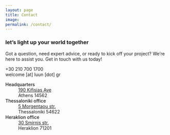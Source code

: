 ```yaml
---
layout: page
title: Contact
image: 
permalink: /contact/
---
```


### let’s light up your world together

Got a question, need expert advice, or ready to kick off your project? We’re here to assist you. Get in touch with us today!

+30 210 700 1700<br>
welcome [at] luun [dot] gr

<dl>
  <dt style="font-weight: 500;">Headquarters</dt>
  <dd><a href="https://maps.app.goo.gl/PUv2x9fef1wUznSRA">190 Kifisias Ave</a><br>
  Athens 14562</dd>
  <dt style="font-weight: 500;">Thessaloniki office</dt>
  <dd><a href="https://maps.app.goo.gl/RVoe54xiVwYHPu1B9">5 Morgentaou str.</a><br>
  Thessaloniki 54622</dd>
   <dt style="font-weight: 500;">Heraklion office</dt>
  <dd><a href="https://maps.app.goo.gl/wmXyrUcwP2YFqxpk8">30 Smirnis str.</a><br>
  Heraklion 71201</dd>
</dl>

<!-- Messenger Chat Plugin Code -->
<!-- <div id="fb-root"></div> -->

<!-- Your Chat Plugin code -->
<!-- <div id="fb-customer-chat" class="fb-customerchat">
</div>

<script>
  var chatbox = document.getElementById('fb-customer-chat');
  chatbox.setAttribute("page_id", "162456247834447");
  chatbox.setAttribute("attribution", "biz_inbox");

  window.fbAsyncInit = function() {
    FB.init({
      xfbml            : true,
      version          : 'v12.0'
    });
  };

  (function(d, s, id) {
    var js, fjs = d.getElementsByTagName(s)[0];
    if (d.getElementById(id)) return;
    js = d.createElement(s); js.id = id;
    js.src = 'https://connect.facebook.net/en_US/sdk/xfbml.customerchat.js';
    fjs.parentNode.insertBefore(js, fjs);
  }(document, 'script', 'facebook-jssdk'));
</script> -->
